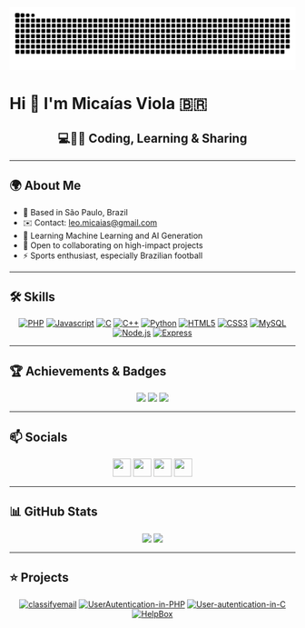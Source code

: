 <!-- 🐍 GitHub Contribution Snake no topo centralizado -->
<div align="center">
  <picture>
    <source media="(prefers-color-scheme: dark)" srcset="https://github.com/micaiasviola/micaiasviola/raw/main/dist/github-contribution-grid-snake-dark.svg" />
    <source media="(prefers-color-scheme: light)" srcset="https://github.com/micaiasviola/micaiasviola/raw/main/dist/github-contribution-grid-snake.svg" />
    <img alt="GitHub Contribution Snake" src="https://github.com/micaiasviola/micaiasviola/raw/main/dist/github-contribution-grid-snake.svg" />
  </picture>
</div>

# Hi 👋 I'm Micaías Viola 🇧🇷

<div align="center">
  <h2>💻👨‍💻 Coding, Learning & Sharing</h2>
</div>

---

## 🌍 About Me
- 📍 Based in São Paulo, Brazil  
- ✉️ Contact: [leo.micaias@gmail.com](mailto:leo.micaias@gmail.com)  
- 🧠 Learning Machine Learning and AI Generation  
- 🤝 Open to collaborating on high-impact projects  
- ⚡ Sports enthusiast, especially Brazilian football  

---

## 🛠 Skills

<div align="center">
<a href="https://www.php.net/" target="_blank" rel="noreferrer"><img src="https://raw.githubusercontent.com/danielcranney/readme-generator/main/public/icons/skills/php-colored.svg" width="36" height="36" alt="PHP" /></a>
<a href="https://developer.mozilla.org/en-US/docs/Web/JavaScript" target="_blank" rel="noreferrer"><img src="https://raw.githubusercontent.com/danielcranney/readme-generator/main/public/icons/skills/javascript-colored.svg" width="36" height="36" alt="Javascript" /></a>
<a href="https://docs.microsoft.com/en-us/cpp/?view=msvc-170" target="_blank" rel="noreferrer"><img src="https://raw.githubusercontent.com/danielcranney/readme-generator/main/public/icons/skills/c-colored.svg" width="36" height="36" alt="C" /></a>
<a href="https://docs.microsoft.com/en-us/cpp/?view=msvc-170" target="_blank" rel="noreferrer"><img src="https://raw.githubusercontent.com/danielcranney/readme-generator/main/public/icons/skills/cplusplus-colored.svg" width="36" height="36" alt="C++" /></a>
<a href="https://www.python.org/" target="_blank" rel="noreferrer"><img src="https://raw.githubusercontent.com/danielcranney/readme-generator/main/public/icons/skills/python-colored.svg" width="36" height="36" alt="Python" /></a>
<a href="https://developer.mozilla.org/en-US/docs/Glossary/HTML5" target="_blank" rel="noreferrer"><img src="https://raw.githubusercontent.com/danielcranney/readme-generator/main/public/icons/skills/html5-colored.svg" width="36" height="36" alt="HTML5" /></a>
<a href="https://www.w3schools.com/cssref" target="_blank" rel="noreferrer"><img src="https://raw.githubusercontent.com/danielcranney/readme-generator/main/public/icons/skills/css3-colored.svg" width="36" height="36" alt="CSS3" /></a>
<a href="https://mysql.com/" target="_blank" rel="noreferrer"><img src="https://raw.githubusercontent.com/danielcranney/readme-generator/main/public/icons/skills/mysql-colored.svg" width="36" height="36" alt="MySQL" /></a>
<a href="https://nodejs.org/" target="_blank" rel="noreferrer"><img src="https://raw.githubusercontent.com/danielcranney/readme-generator/main/public/icons/skills/nodejs-colored.svg" width="36" height="36" alt="Node.js" /></a>
<a href="https://expressjs.com/" target="_blank" rel="noreferrer"><img src="https://raw.githubusercontent.com/danielcranney/readme-generator/main/public/icons/skills/express-colored.svg" width="36" height="36" alt="Express" /></a>

</div>

---

## 🏆 Achievements & Badges

<div align="center">
<img src="https://img.shields.io/badge/GitHub-Achiever-blue?style=for-the-badge&logo=github" />
<img src="https://img.shields.io/badge/Hacktoberfest-2025-brightgreen?style=for-the-badge&logo=hacktoberfest" />
<img src="https://img.shields.io/badge/WakaTime-Coding-purple?style=for-the-badge&logo=wakati.me" />

</div>

---

## 📫 Socials

<div align="center">
<a href="https://discord.com/users/355140955168440330" target="_blank" rel="noreferrer"><img src="https://raw.githubusercontent.com/danielcranney/readme-generator/main/public/icons/socials/discord.svg" width="32" height="32" /></a>
<a href="https://github.com/micaiasviola" target="_blank" rel="noreferrer"><img src="https://www.svgrepo.com/show/440961/github.svg" width="32" height="32" /></a>
<a href="https://www.linkedin.com/in/micaias-viola-12857920a" target="_blank" rel="noreferrer"><img src="https://raw.githubusercontent.com/danielcranney/readme-generator/main/public/icons/socials/linkedin.svg" width="32" height="32" /></a>
<a href="https://www.instagram.com/mike_sktr" target="_blank" rel="noreferrer"><img src="https://raw.githubusercontent.com/danielcranney/readme-generator/main/public/icons/socials/instagram.svg" width="32" height="32" /></a>
</div>

---

## 📊 GitHub Stats

<div align="center">
  <img src="https://github-readme-stats.vercel.app/api?username=micaiasviola&show_icons=true&theme=tokyonight&card_width=300&line_height=59" />
  <img src="https://github-readme-stats.vercel.app/api/top-langs/?username=micaiasviola&layout=donut-vertical&langs_count=20&theme=tokyonight&card_width=300&line_height=40" />
</div>

---

## ⭐ Projects

<div align="center">

[![classifyemail](https://github-readme-stats.vercel.app/api/pin/?username=micaiasviola&repo=classifyemail&theme=tokyonight)](https://github.com/micaiasviola/classifyemail)
[![UserAutentication-in-PHP](https://github-readme-stats.vercel.app/api/pin/?username=micaiasviola&repo=UserAutentication-in-PHP&theme=tokyonight)](https://github.com/micaiasviola/UserAutentication-in-PHP)
[![User-autentication-in-C](https://github-readme-stats.vercel.app/api/pin/?username=micaiasviola&repo=User-autentication-in-C&theme=tokyonight)](https://github.com/micaiasviola/User-autentication-in-C)
[![HelpBox](https://github-readme-stats.vercel.app/api/pin/?username=micaiasviola&repo=HelpBox&theme=tokyonight)](https://github.com/micaiasviola/HelpBox)

</div>
